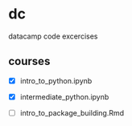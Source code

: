 # dc
datacamp code excercises

## courses  

- [x] intro_to_python.ipynb  
- [x] intermediate_python.ipynb  
- [ ] intro_to_package_building.Rmd  
 
